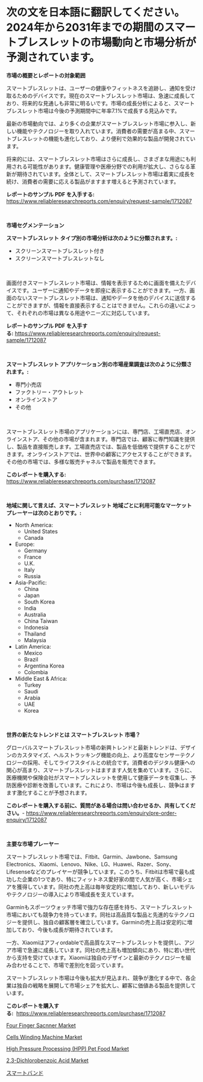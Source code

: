 <p><h1>次の文を日本語に翻訳してください。2024年から2031年までの期間のスマートブレスレットの市場動向と市場分析が予測されています。</h1></p><p><strong>市場の概要とレポートの対象範囲</strong></p>
<p><p>スマートブレスレットは、ユーザーの健康やフィットネスを追跡し、通知を受け取るためのデバイスです。現在のスマートブレスレット市場は、急速に成長しており、将来的な見通しも非常に明るいです。市場の成長分析によると、スマートブレスレット市場は今後の予測期間中に年率7.1%で成長する見込みです。</p><p>最新の市場動向では、より多くの企業がスマートブレスレット市場に参入し、新しい機能やテクノロジーを取り入れています。消費者の需要が高まる中、スマートブレスレットの機能も進化しており、より便利で効果的な製品が開発されています。</p><p>将来的には、スマートブレスレット市場はさらに成長し、さまざまな用途にも利用される可能性があります。健康管理や医療分野での利用が拡大し、さらなる革新が期待されています。全体として、スマートブレスレット市場は着実に成長を続け、消費者の需要に応える製品がますます増えると予測されています。</p></p>
<p><strong>レポートのサンプル PDF を入手する:</strong> <a href="https://www.reliableresearchreports.com/enquiry/request-sample/1712087">https://www.reliableresearchreports.com/enquiry/request-sample/1712087</a></p>
<p>&nbsp;</p>
<p><strong>市場セグメンテーション</strong></p>
<p><strong>スマートブレスレット タイプ別の市場分析は次のように分類されます。:</strong></p>
<p><ul><li>スクリーンスマートブレスレット付き</li><li>スクリーンスマートブレスレットなし</li></ul></p>
<p>&nbsp;</p>
<p><p>画面付きスマートブレスレット市場は、情報を表示するために画面を備えたデバイスです。ユーザーに通知やデータを即座に表示することができます。一方、画面のないスマートブレスレット市場は、通知やデータを他のデバイスに送信することができますが、情報を直接表示することはできません。これらの違いによって、それぞれの市場は異なる用途やニーズに対応しています。</p></p>
<p><strong>レポートのサンプル PDF を入手する:</strong>&nbsp;<a href="https://www.reliableresearchreports.com/enquiry/request-sample/1712087">https://www.reliableresearchreports.com/enquiry/request-sample/1712087</a></p>
<p>&nbsp;</p>
<p><strong> スマートブレスレット アプリケーション別の市場産業調査は次のように分類されます。:</strong></p>
<p><ul><li>専門小売店</li><li>ファクトリー・アウトレット</li><li>オンラインストア</li><li>その他</li></ul></p>
<p>&nbsp;</p>
<p><p>スマートブレスレット市場のアプリケーションには、専門店、工場直売店、オンラインストア、その他の市場が含まれます。専門店では、顧客に専門知識を提供し、製品を直接販売します。工場直売店では、製品を低価格で提供することができます。オンラインストアでは、世界中の顧客にアクセスすることができます。その他の市場では、多様な販売チャネルで製品を販売できます。</p></p>
<p><strong>このレポートを購入する:</strong>&nbsp; <a href="https://www.reliableresearchreports.com/purchase/1712087">https://www.reliableresearchreports.com/purchase/1712087</a></p>
<p>&nbsp;</p>
<p><strong>地域に関して言えば、スマートブレスレット 地域ごとに利用可能なマーケットプレーヤーは次のとおりです。:</strong></p>
<p><ul>
    <li>
        North America:
        <ul>
            <li>United States</li>
            <li>Canada</li>
        </ul>
    </li>
    <li>
        Europe:
        <ul>
            <li>Germany</li>
            <li>France</li>
            <li>U.K.</li>
            <li>Italy</li>
            <li>Russia</li>
        </ul>
    </li>
    <li>
        Asia-Pacific:
        <ul>
            <li>China</li>
            <li>Japan</li>
            <li>South Korea</li>
            <li>India</li>
            <li>Australia</li>
            <li>China Taiwan</li>
            <li>Indonesia</li>
            <li>Thailand</li>
            <li>Malaysia</li>
        </ul>
    </li>
    <li>
        Latin America:
        <ul>
            <li>Mexico</li>
            <li>Brazil</li>
            <li>Argentina Korea</li>
            <li>Colombia</li>
        </ul>
    </li>
    <li>
        Middle East & Africa:
        <ul>
            <li>Turkey</li>
            <li>Saudi</li>
            <li>Arabia</li>
            <li>UAE</li>
            <li>Korea</li>
        </ul>
    </li>
    </ul></p>
<p>&nbsp;</p>
<p><strong>世界の新たなトレンドとは スマートブレスレット 市場？</strong></p>
<p><p>グローバルスマートブレスレット市場の新興トレンドと最新トレンドは、デザインのカスタマイズ、ヘルストラッキング機能の向上、より高度なセンサーテクノロジーの採用、そしてライフスタイルとの統合です。消費者のデジタル健康への関心が高まり、スマートブレスレットはますます人気を集めています。さらに、医療機関や保険会社がスマートブレスレットを使用して健康データを収集し、予防医療や診断を改善しています。これにより、市場は今後も成長し、競争はますます激化することが予想されます。</p></p>
<p><strong>このレポートを購入する前に、質問がある場合は問い合わせるか、共有してください。</strong>- <a href="https://www.reliableresearchreports.com/enquiry/pre-order-enquiry/1712087">https://www.reliableresearchreports.com/enquiry/pre-order-enquiry/1712087</a></p>
<p>&nbsp;</p>
<p><strong>主要な市場プレーヤー</strong></p>
<p><p>スマートブレスレット市場では、Fitbit、Garmin、Jawbone、Samsung Electronics、Xiaomi、Lenovo、Nike、LG、Huawei、Razer、Sony、Lifesenseなどのプレイヤーが競争しています。このうち、Fitbitは市場で最も成功した企業の1つであり、特にフィットネス愛好家の間で人気が高く、市場シェアを獲得しています。同社の売上高は毎年安定的に増加しており、新しいモデルやテクノロジーの導入により市場成長を支えています。</p><p>Garminもスポーツウォッチ市場で強力な存在感を持ち、スマートブレスレット市場においても競争力を持っています。同社は高品質な製品と先進的なテクノロジーを提供し、独自の顧客層を確立しています。Garminの売上高は安定的に増加しており、今後も成長が期待されています。</p><p>一方、Xiaomiはアフィordableで高品質なスマートブレスレットを提供し、アジア市場で急速に成長しています。同社の売上高も増加傾向にあり、特に若い世代から支持を受けています。Xiaomiは独自のデザインと最新のテクノロジーを組み合わせることで、市場で差別化を図っています。</p><p>スマートブレスレット市場は今後も拡大が見込まれ、競争が激化する中で、各企業は独自の戦略を展開して市場シェアを拡大し、顧客に価値ある製品を提供しています。</p></p>
<p><strong>このレポートを購入する:</strong>&nbsp;&nbsp;<a href="https://www.reliableresearchreports.com/purchase/1712087">https://www.reliableresearchreports.com/purchase/1712087</a></p>
<p><p><a href="https://github.com/globismark/Market-Research-Report-List-2/blob/main/four-finger-sacnner-market.md">Four Finger Sacnner Market</a></p><p><a href="https://issuu.com/reportprime-2/docs/cells-winding-machine-market-size-2030.pptx">Cells Winding Machine Market</a></p><p><a href="https://carnation-joke-41f.notion.site/High-Pressure-Processing-HPP-Pet-Food-Market-Share-Market-New-Trends-Analysis-Report-By-Type-By-c048102918c84b6bb1fc7af27f797ba4">High Pressure Processing (HPP) Pet Food Market</a></p><p><a href="https://extreme-scabiosa-c81.notion.site/2-3-Dichlorobenzoic-Acid-Market-Provides-a-Comprehensive-Analysis-Including-a-Macro-Overview-of-the--6edab6598d7b49c29f45547e795d9b9e">2,3-Dichlorobenzoic Acid Market</a></p><p><a href="https://github.com/bevdtkn4419963/Market-Research-Report-List-1/blob/main/4327825186446.md">スマートバンド</a></p></p>